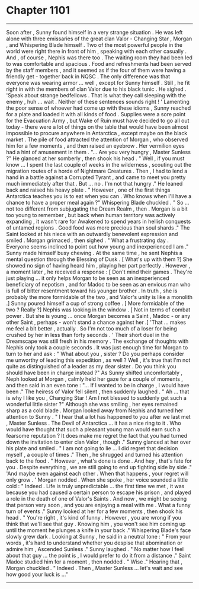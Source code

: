 
# Chapter 1101


---

Soon after , Sunny found himself in a very strange situation . He was left alone with three emissaries of the great clan Valor - Changing Star , Morgan , and Whispering Blade himself . Two of the most powerful people in the world were right there in front of him , speaking with each other casually . And , of course , Nephis was there too .
The waiting room they had been led to was comfortable and spacious . Food and refreshments had been served by the staff members , and it seemed as if the four of them were having a friendly get - together back in NQSC . The only difference was that everyone was wearing armor ... well , except for Sunny himself . Still , he fit right in with the members of clan Valor due to his black tunic .
He sighed . 'Speak about strange bedfellows . That is what they call sleeping with the enemy , huh ... wait . Neither of these sentences sounds right ! ' Lamenting the poor sense of whoever had come up with these idioms , Sunny reached for a plate and loaded it with all kinds of food . Supplies were a sore point for the Evacuation Army , but Wake of Ruin must have decided to go all out today - there were a lot of things on the table that would have been almost impossible to procure anywhere in Antarctica , except maybe on the black market .
The pile of food attracted the attention of Morgan , who observed him for a few moments , and then raised an eyebrow . Her vermilion eyes had a hint of amusement in them . "... Are you very hungry , Master Sunless ?" He glanced at her somberly , then shook his head .
" Well , if you must know ... I spent the last couple of weeks in the wilderness , scouting out the migration routes of a horde of Nightmare Creatures . Then , I had to lend a hand in a battle against a Corrupted Tyrant , and came to meet you pretty much immediately after that . But ... no . I'm not that hungry ." He leaned back and raised his heavy plate .
" However , one of the first things Antarctica teaches you is to eat when you can . Who knows when I'll have a chance to have a proper meal again ?" Whispering Blade chuckled .
" So ... not too different from subjugating the Dream Realm , then . Morgan is a bit too young to remember , but back when human territory was actively expanding , it wasn't rare for Awakened to spend years in hellish conquests of untamed regions . Good food was more precious than soul shards ." The Saint looked at his niece with an outwardly benevolent expression and smiled .
Morgan grimaced , then sighed . " What a frustrating day . Everyone seems inclined to point out how young and inexperienced I am ." Sunny made himself busy chewing . At the same time , he sent Nephis a mental question through the Blessing of Dusk .
[ What's up with them ?] She showed no sign of having heard him , playing her part perfectly . However , a moment later , he received a response : [ Don't mind their games . They're just playing ... it only helps Morgan to be seen as an inexperienced beneficiary of nepotism , and for Madoc to be seen as an envious man who is full of bitter resentment toward his younger brother . In truth , she is probably the more formidable of the two , and Valor's unity is like a monolith .]
Sunny poured himself a cup of strong coffee . [ More formidable of the two ? Really ?] Nephis was looking in the window . [ Not in terms of combat power . But she is young ... once Morgan becomes a Saint , Madoc - or any other Saint , perhaps - won't stand a chance against her .]
'That ... makes me feel a bit better , actually . So I'm not too much of a loser for being crushed by her in less than forty seconds . ' Their short duel in the Dreamscape was still fresh in his memory .
The exchange of thoughts with Nephis only took a couple seconds . It was just enough time for Morgan to turn to her and ask : " What about you , sister ? Do you perhaps consider me unworthy of leading this expedition , as well ? Well , it's true that I'm not quite as distinguished of a leader as my dear sister . Do you think you should have been in charge instead ?" As Sunny shifted uncomfortably , Neph looked at Morgan , calmly held her gaze for a couple of moments , and then said in an even tone :
"... If I wanted to be in charge , I would have been ." The heiress of Valor fell silent , then suddenly laughed .
" Ah ... that is why I like you , Changing Star ! Am I not blessed to suddenly get such a wonderful little sister ?" Although she was smiling , her eyes remained sharp as a cold blade .
Morgan looked away from Nephis and turned her attention to Sunny . " I hear that a lot has happened to you after we last met , Master Sunless . The Devil of Antarctica ... it has a nice ring to it . Who would have thought that such a pleasant young man would earn such a fearsome reputation ? It does make me regret the fact that you had turned down the invitation to enter clan Valor , though ."
Sunny glanced at her over his plate and smiled . " I am not going to lie ... I did regret that decision myself , a couple of times ." Then , he shrugged and turned his attention back to the food . " However , what's done is done . And hey , that's fate for you . Despite everything , we are still going to end up fighting side by side ." 'And maybe even against each other . When that happens , your regret will only grow . '
Morgan nodded . When she spoke , her voice sounded a little cold : " Indeed . Life is truly unpredictable ... the first time we met , it was because you had caused a certain person to escape his prison , and played a role in the death of one of Valor's Saints . And now , we might be seeing that person very soon , and you are enjoying a meal with me . What a funny turn of events ."
Sunny looked at her for a few moments , then shook his head . " You're right , it's kind of funny . However , you are wrong if you think that we'll see that guy . Knowing him , you won't see him coming up until the moment he plunges a knife in your back ." Whispering Blade's face slowly grew dark . Looking at Sunny , he said in a neutral tone :
" From your words , it's hard to understand whether you despise that abomination or admire him , Ascended Sunless ." Sunny laughed .
" No matter how I feel about that guy ... the point is , I would prefer to do it from a distance ." Saint Madoc studied him for a moment , then nodded .
" Wise ." Hearing that , Morgan chuckled .
" Indeed . Then , Master Sunless ... let's wait and see how good your luck is ..."

---

